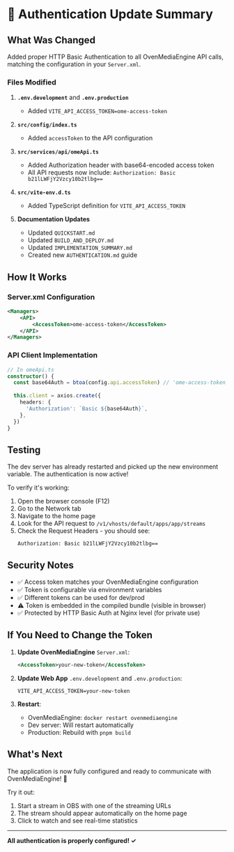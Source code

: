 # 🔐 Authentication Update Summary

## What Was Changed

Added proper HTTP Basic Authentication to all OvenMediaEngine API calls, matching the configuration in your `Server.xml`.

### Files Modified

1. **`.env.development`** and **`.env.production`**
   - Added `VITE_API_ACCESS_TOKEN=ome-access-token`

2. **`src/config/index.ts`**
   - Added `accessToken` to the API configuration

3. **`src/services/api/omeApi.ts`**
   - Added Authorization header with base64-encoded access token
   - All API requests now include: `Authorization: Basic b21lLWFjY2Vzcy10b2tlbg==`

4. **`src/vite-env.d.ts`**
   - Added TypeScript definition for `VITE_API_ACCESS_TOKEN`

5. **Documentation Updates**
   - Updated `QUICKSTART.md`
   - Updated `BUILD_AND_DEPLOY.md`
   - Updated `IMPLEMENTATION_SUMMARY.md`
   - Created new `AUTHENTICATION.md` guide

## How It Works

### Server.xml Configuration
```xml
<Managers>
    <API>
        <AccessToken>ome-access-token</AccessToken>
    </API>
</Managers>
```

### API Client Implementation
```typescript
// In omeApi.ts
constructor() {
  const base64Auth = btoa(config.api.accessToken) // 'ome-access-token' → 'b21lLWFjY2Vzcy10b2tlbg=='
  
  this.client = axios.create({
    headers: {
      'Authorization': `Basic ${base64Auth}`,
    },
  })
}
```

## Testing

The dev server has already restarted and picked up the new environment variable. The authentication is now active!

To verify it's working:
1. Open the browser console (F12)
2. Go to the Network tab
3. Navigate to the home page
4. Look for the API request to `/v1/vhosts/default/apps/app/streams`
5. Check the Request Headers - you should see:
   ```
   Authorization: Basic b21lLWFjY2Vzcy10b2tlbg==
   ```

## Security Notes

- ✅ Access token matches your OvenMediaEngine configuration
- ✅ Token is configurable via environment variables
- ✅ Different tokens can be used for dev/prod
- ⚠️ Token is embedded in the compiled bundle (visible in browser)
- ✅ Protected by HTTP Basic Auth at Nginx level (for private use)

## If You Need to Change the Token

1. **Update OvenMediaEngine** `Server.xml`:
   ```xml
   <AccessToken>your-new-token</AccessToken>
   ```

2. **Update Web App** `.env.development` and `.env.production`:
   ```env
   VITE_API_ACCESS_TOKEN=your-new-token
   ```

3. **Restart**:
   - OvenMediaEngine: `docker restart ovenmediaengine`
   - Dev server: Will restart automatically
   - Production: Rebuild with `pnpm build`

## What's Next

The application is now fully configured and ready to communicate with OvenMediaEngine! 🎉

Try it out:
1. Start a stream in OBS with one of the streaming URLs
2. The stream should appear automatically on the home page
3. Click to watch and see real-time statistics

---

**All authentication is properly configured! ✓**

